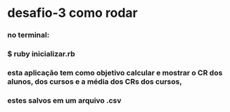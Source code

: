 # 
# desafio-3 como rodar
### no terminal: 
### $ ruby inicializar.rb 

### esta aplicação tem como objetivo calcular e mostrar o CR dos alunos, dos cursos e a média dos CRs dos cursos, 
### estes salvos em um arquivo .csv
